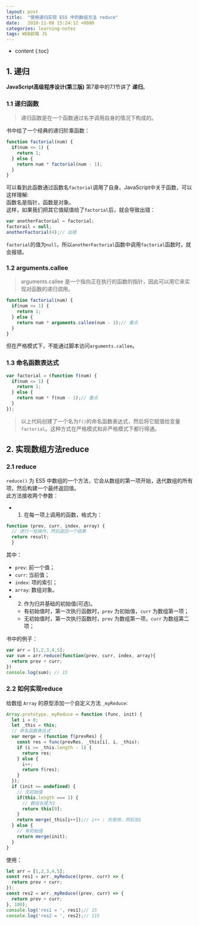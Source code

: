 ```yaml
---
layout: post
title:  "使用递归实现 ES5 中的数组方法 reduce"
date:   2018-11-08 15:24:12 +0800
categories: learning-notes
tags: WEB前端 JS
---
```

* content
{:toc}

## 1. 递归

**JavaScript高级程序设计(第三版)** 第7章中的7.1节讲了 **递归**。<br>

### 1.1 递归函数

> 递归函数是在一个函数通过名字调用自身的情况下构成的。

书中给了一个经典的递归阶乘函数：
```js
function factorial(num) {
  if(num <= 1) {
    return 1;
  } else {
    return num * factorial(num - 1);
  }
}
```
可以看到此函数通过函数名`factorial`调用了自身。JavaScript中关于函数，可以这样理解:<br>
函数名是指针，函数是对象。<br>
这样，如果我们把其它值赋值给了`factorial`后，就会导致出错：
```js
var anotherFactorial = factorial;
factorail = null;
anotherFactorial(4);// 出错
```
`factorial`的值为`null`，所以`anotherFactorial`函数中调用`factorial`函数时，就会报错。




### 1.2 arguments.callee

> arguments.callee 是一个指向正在执行的函数的指针，因此可以用它来实现对函数的递归调用。

```js
function factorial(num) {
  if(num <= 1) {
    return 1;
  } else {
    return num * arguments.callee(num - 1);// 重点
  }
}
```
但在严格模式下，不能通过脚本访问`arguments.callee`。

### 1.3 命名函数表达式

```js
var factorial = (function f(num) {
  if(num <= 1) {
    return 1;
  } else {
    return num * f(num - 1);// 重点
  }
});
```
>以上代码创建了一个名为`f()`的命名函数表达式，然后将它赋值给变量`factorial`。这种方式在严格模式和非严格模式下都行得通。

## 2. 实现数组方法reduce

### 2.1 reduce
`reduce()` 为 ES5 中数组的一个方法，它会从数组的第一项开始，迭代数组的所有项，然后构建一个最终返回值。<br>
此方法接收两个参数：
+ 1) 在每一项上调用的函数，格式为：
```js
function (prev, curr, index, array) { 
  // 进行一些操作，然后返回一个结果
  return result;
  }
```
其中：
   + `prev`: 前一个值；
   + `curr`: 当前值；
   + `index`: 项的索引；
   + `array`: 数组对象。
+ 2) 作为归并基础的初始值(可选)。
   + 有初始值时，第一次执行函数时，`prev` 为初始值，`curr` 为数组第一项；
   + 无初始值时，第一次执行函数时，`prev` 为数组第一项，`curr` 为数组第二项；

书中的例子：
```js
var arr = [1,2,3,4,5];
var sum = arr.reduce(function(prev, curr, index, array){
  return prev + curr;
})
console.log(sum); // 15
```

### 2.2 如何实现reduce

给数组 `Array` 的原型添加一个自定义方法 `_myReduce`:
```js
Array.prototype._myReduce = function (func, init) {
  let i = 0;
  let _this = this;
  // 命名函数表达式
  var merge = (function f(prevRes) {
    const res = func(prevRes, _this[i], i, _this);
    if (i >= _this.length - 1) {
      return res;
    } else {
      i++;
      return f(res);
    }
  });
  if (init == undefined) {
    // 无初始值
    if(this.length === 1) {
      // 数组长度为1
      return this[0];
    }
    return merge(_this[i++]);// i++ : 先使用，然后加1
  } else {
    // 有初始值
    return merge(init);
  }
}
```
使用：
```js
let arr = [1,2,3,4,5];
const res1 = arr._myReduce((prev, curr) => {
  return prev + curr;
});
const res2 = arr._myReduce((prev, curr) => {
  return prev + curr;
}, 100);
console.log('res1 = ', res1);// 15
console.log('res2 = ', res2);// 115
```